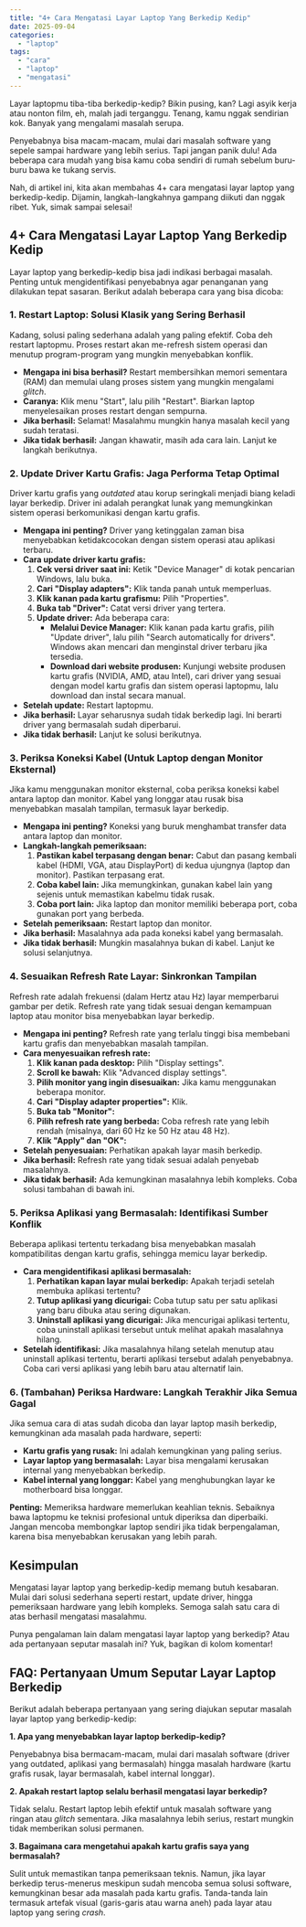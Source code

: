 ```yaml
---
title: "4+ Cara Mengatasi Layar Laptop Yang Berkedip Kedip"
date: 2025-09-04
categories: 
  - "laptop"
tags: 
  - "cara"
  - "laptop"
  - "mengatasi"
---
```


Layar laptopmu tiba-tiba berkedip-kedip? Bikin pusing, kan? Lagi asyik kerja atau nonton film, eh, malah jadi terganggu. Tenang, kamu nggak sendirian kok. Banyak yang mengalami masalah serupa.

Penyebabnya bisa macam-macam, mulai dari masalah software yang sepele sampai hardware yang lebih serius. Tapi jangan panik dulu! Ada beberapa cara mudah yang bisa kamu coba sendiri di rumah sebelum buru-buru bawa ke tukang servis.

Nah, di artikel ini, kita akan membahas 4+ cara mengatasi layar laptop yang berkedip-kedip. Dijamin, langkah-langkahnya gampang diikuti dan nggak ribet. Yuk, simak sampai selesai!

## 4+ Cara Mengatasi Layar Laptop Yang Berkedip Kedip

Layar laptop yang berkedip-kedip bisa jadi indikasi berbagai masalah. Penting untuk mengidentifikasi penyebabnya agar penanganan yang dilakukan tepat sasaran. Berikut adalah beberapa cara yang bisa dicoba:

### 1\. Restart Laptop: Solusi Klasik yang Sering Berhasil

Kadang, solusi paling sederhana adalah yang paling efektif. Coba deh restart laptopmu. Proses restart akan me-refresh sistem operasi dan menutup program-program yang mungkin menyebabkan konflik.

- **Mengapa ini bisa berhasil?** Restart membersihkan memori sementara (RAM) dan memulai ulang proses sistem yang mungkin mengalami _glitch_.
- **Caranya:** Klik menu "Start", lalu pilih "Restart". Biarkan laptop menyelesaikan proses restart dengan sempurna.
- **Jika berhasil:** Selamat! Masalahmu mungkin hanya masalah kecil yang sudah teratasi.
- **Jika tidak berhasil:** Jangan khawatir, masih ada cara lain. Lanjut ke langkah berikutnya.

### 2\. Update Driver Kartu Grafis: Jaga Performa Tetap Optimal

Driver kartu grafis yang _outdated_ atau korup seringkali menjadi biang keladi layar berkedip. Driver ini adalah perangkat lunak yang memungkinkan sistem operasi berkomunikasi dengan kartu grafis.

- **Mengapa ini penting?** Driver yang ketinggalan zaman bisa menyebabkan ketidakcocokan dengan sistem operasi atau aplikasi terbaru.
- **Cara update driver kartu grafis:**
    1. **Cek versi driver saat ini:** Ketik "Device Manager" di kotak pencarian Windows, lalu buka.
    2. **Cari "Display adapters":** Klik tanda panah untuk memperluas.
    3. **Klik kanan pada kartu grafismu:** Pilih "Properties".
    4. **Buka tab "Driver":** Catat versi driver yang tertera.
    5. **Update driver:** Ada beberapa cara:
        - **Melalui Device Manager:** Klik kanan pada kartu grafis, pilih "Update driver", lalu pilih "Search automatically for drivers". Windows akan mencari dan menginstal driver terbaru jika tersedia.
        - **Download dari website produsen:** Kunjungi website produsen kartu grafis (NVIDIA, AMD, atau Intel), cari driver yang sesuai dengan model kartu grafis dan sistem operasi laptopmu, lalu download dan instal secara manual.
- **Setelah update:** Restart laptopmu.
- **Jika berhasil:** Layar seharusnya sudah tidak berkedip lagi. Ini berarti driver yang bermasalah sudah diperbarui.
- **Jika tidak berhasil:** Lanjut ke solusi berikutnya.

### 3\. Periksa Koneksi Kabel (Untuk Laptop dengan Monitor Eksternal)

Jika kamu menggunakan monitor eksternal, coba periksa koneksi kabel antara laptop dan monitor. Kabel yang longgar atau rusak bisa menyebabkan masalah tampilan, termasuk layar berkedip.

- **Mengapa ini penting?** Koneksi yang buruk menghambat transfer data antara laptop dan monitor.
- **Langkah-langkah pemeriksaan:**
    1. **Pastikan kabel terpasang dengan benar:** Cabut dan pasang kembali kabel (HDMI, VGA, atau DisplayPort) di kedua ujungnya (laptop dan monitor). Pastikan terpasang erat.
    2. **Coba kabel lain:** Jika memungkinkan, gunakan kabel lain yang sejenis untuk memastikan kabelmu tidak rusak.
    3. **Coba port lain:** Jika laptop dan monitor memiliki beberapa port, coba gunakan port yang berbeda.
- **Setelah pemeriksaan:** Restart laptop dan monitor.
- **Jika berhasil:** Masalahnya ada pada koneksi kabel yang bermasalah.
- **Jika tidak berhasil:** Mungkin masalahnya bukan di kabel. Lanjut ke solusi selanjutnya.

### 4\. Sesuaikan Refresh Rate Layar: Sinkronkan Tampilan

Refresh rate adalah frekuensi (dalam Hertz atau Hz) layar memperbarui gambar per detik. Refresh rate yang tidak sesuai dengan kemampuan laptop atau monitor bisa menyebabkan layar berkedip.

- **Mengapa ini penting?** Refresh rate yang terlalu tinggi bisa membebani kartu grafis dan menyebabkan masalah tampilan.
- **Cara menyesuaikan refresh rate:**
    1. **Klik kanan pada desktop:** Pilih "Display settings".
    2. **Scroll ke bawah:** Klik "Advanced display settings".
    3. **Pilih monitor yang ingin disesuaikan:** Jika kamu menggunakan beberapa monitor.
    4. **Cari "Display adapter properties":** Klik.
    5. **Buka tab "Monitor":**
    6. **Pilih refresh rate yang berbeda:** Coba refresh rate yang lebih rendah (misalnya, dari 60 Hz ke 50 Hz atau 48 Hz).
    7. **Klik "Apply" dan "OK":**
- **Setelah penyesuaian:** Perhatikan apakah layar masih berkedip.
- **Jika berhasil:** Refresh rate yang tidak sesuai adalah penyebab masalahnya.
- **Jika tidak berhasil:** Ada kemungkinan masalahnya lebih kompleks. Coba solusi tambahan di bawah ini.

### 5\. Periksa Aplikasi yang Bermasalah: Identifikasi Sumber Konflik

Beberapa aplikasi tertentu terkadang bisa menyebabkan masalah kompatibilitas dengan kartu grafis, sehingga memicu layar berkedip.

- **Cara mengidentifikasi aplikasi bermasalah:**
    1. **Perhatikan kapan layar mulai berkedip:** Apakah terjadi setelah membuka aplikasi tertentu?
    2. **Tutup aplikasi yang dicurigai:** Coba tutup satu per satu aplikasi yang baru dibuka atau sering digunakan.
    3. **Uninstall aplikasi yang dicurigai:** Jika mencurigai aplikasi tertentu, coba uninstall aplikasi tersebut untuk melihat apakah masalahnya hilang.
- **Setelah identifikasi:** Jika masalahnya hilang setelah menutup atau uninstall aplikasi tertentu, berarti aplikasi tersebut adalah penyebabnya. Coba cari versi aplikasi yang lebih baru atau alternatif lain.

### 6\. (Tambahan) Periksa Hardware: Langkah Terakhir Jika Semua Gagal

Jika semua cara di atas sudah dicoba dan layar laptop masih berkedip, kemungkinan ada masalah pada hardware, seperti:

- **Kartu grafis yang rusak:** Ini adalah kemungkinan yang paling serius.
- **Layar laptop yang bermasalah:** Layar bisa mengalami kerusakan internal yang menyebabkan berkedip.
- **Kabel internal yang longgar:** Kabel yang menghubungkan layar ke motherboard bisa longgar.

**Penting:** Memeriksa hardware memerlukan keahlian teknis. Sebaiknya bawa laptopmu ke teknisi profesional untuk diperiksa dan diperbaiki. Jangan mencoba membongkar laptop sendiri jika tidak berpengalaman, karena bisa menyebabkan kerusakan yang lebih parah.

## Kesimpulan

Mengatasi layar laptop yang berkedip-kedip memang butuh kesabaran. Mulai dari solusi sederhana seperti restart, update driver, hingga pemeriksaan hardware yang lebih kompleks. Semoga salah satu cara di atas berhasil mengatasi masalahmu.

Punya pengalaman lain dalam mengatasi layar laptop yang berkedip? Atau ada pertanyaan seputar masalah ini? Yuk, bagikan di kolom komentar!

## FAQ: Pertanyaan Umum Seputar Layar Laptop Berkedip

Berikut adalah beberapa pertanyaan yang sering diajukan seputar masalah layar laptop yang berkedip-kedip:

**1\. Apa yang menyebabkan layar laptop berkedip-kedip?**

Penyebabnya bisa bermacam-macam, mulai dari masalah software (driver yang outdated, aplikasi yang bermasalah) hingga masalah hardware (kartu grafis rusak, layar bermasalah, kabel internal longgar).

**2\. Apakah restart laptop selalu berhasil mengatasi layar berkedip?**

Tidak selalu. Restart laptop lebih efektif untuk masalah software yang ringan atau _glitch_ sementara. Jika masalahnya lebih serius, restart mungkin tidak memberikan solusi permanen.

**3\. Bagaimana cara mengetahui apakah kartu grafis saya yang bermasalah?**

Sulit untuk memastikan tanpa pemeriksaan teknis. Namun, jika layar berkedip terus-menerus meskipun sudah mencoba semua solusi software, kemungkinan besar ada masalah pada kartu grafis. Tanda-tanda lain termasuk artefak visual (garis-garis atau warna aneh) pada layar atau laptop yang sering _crash_.
